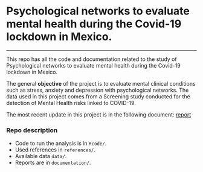 # Psychological networks to evaluate mental health during the Covid-19 lockdown in Mexico.  

---------

This repo has all the code and documentation related to the study of Psychological networks to evaluate mental health during the Covid-19 lockdown in Mexico.  

The general **objective** of the project is to evaluate mental clinical conditions such as stress, anxiety and depression with psychological networks. The data used in this project comes from a Screening study conducted for the detection of Mental Health risks linked to COVID-19.

The most recent update in this project is in the following document: [report](https://github.com/ElenaVillano/mental_networks/blob/main/documentation/reporte.pdf)

### Repo description

- Code to run the analysis is in `Rcode/`.
- Used references in `references/`.
- Available data `data/`.
- Reports are in `documentation/`.
